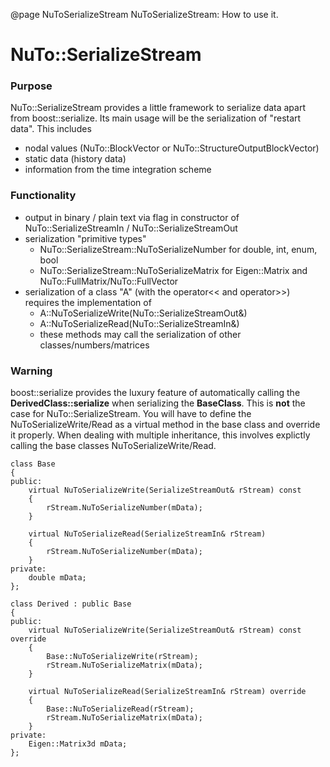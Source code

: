 @page NuToSerializeStream NuToSerializeStream: How to use it.

# NuTo::SerializeStream

### Purpose
NuTo::SerializeStream provides a little framework to serialize data apart from boost::serialize. Its main usage will be the serialization of "restart data". This includes

 - nodal values (NuTo::BlockVector or NuTo::StructureOutputBlockVector)
 - static data (history data)
 - information from the time integration scheme

### Functionality

- output in binary / plain text via flag in constructor of NuTo::SerializeStreamIn / NuTo::SerializeStreamOut
- serialization "primitive types"
  - NuTo::SerializeStream::NuToSerializeNumber for double, int, enum, bool
  - NuTo::SerializeStream::NuToSerializeMatrix for Eigen::Matrix and NuTo::FullMatrix/NuTo::FullVector
- serialization of a class "A" (with the operator<< and operator>>) requires the implementation of
  - A::NuToSerializeWrite(NuTo::SerializeStreamOut&)
  - A::NuToSerializeRead(NuTo::SerializeStreamIn&)
  - these methods may call the serialization of other classes/numbers/matrices

### Warning
boost::serialize provides the luxury feature of automatically calling the __DerivedClass::serialize__ when serializing the __BaseClass__. This is __not__ the case for NuTo::SerializeStream. You will have to define the NuToSerializeWrite/Read as a virtual method in the base class and override it properly. When dealing with multiple inheritance, this involves explictly calling the base classes NuToSerializeWrite/Read.

~~~{.cpp}
class Base
{
public:
    virtual NuToSerializeWrite(SerializeStreamOut& rStream) const
    {
        rStream.NuToSerializeNumber(mData);
    }

    virtual NuToSerializeRead(SerializeStreamIn& rStream)
    {
        rStream.NuToSerializeNumber(mData);
    }
private:        
    double mData;
};

class Derived : public Base
{
public:
    virtual NuToSerializeWrite(SerializeStreamOut& rStream) const override
    {
        Base::NuToSerializeWrite(rStream);
        rStream.NuToSerializeMatrix(mData);
    }

    virtual NuToSerializeRead(SerializeStreamIn& rStream) override
    {
        Base::NuToSerializeRead(rStream);
        rStream.NuToSerializeMatrix(mData);
    }
private:
    Eigen::Matrix3d mData;
};
~~~
